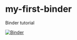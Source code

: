 # my-first-binder
Binder tutorial

[![Binder](https://mybinder.org/badge_logo.svg)](https://mybinder.org/v2/gh/scQuantumBook/my-first-binder/HEAD)
